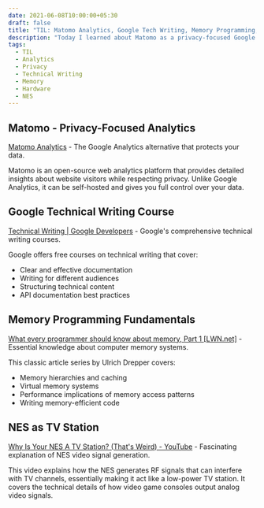 ```yaml
---
date: 2021-06-08T10:00:00+05:30
draft: false
title: "TIL: Matomo Analytics, Google Tech Writing, Memory Programming, and NES TV Signals"
description: "Today I learned about Matomo as a privacy-focused Google Analytics alternative, Google's technical writing courses, low-level memory programming concepts, and why the NES acts like a TV station."
tags:
  - TIL
  - Analytics
  - Privacy
  - Technical Writing
  - Memory
  - Hardware
  - NES
---
```


## Matomo - Privacy-Focused Analytics

[Matomo Analytics](https://matomo.org/) - The Google Analytics alternative that protects your data.

Matomo is an open-source web analytics platform that provides detailed insights about website visitors while respecting privacy. Unlike Google Analytics, it can be self-hosted and gives you full control over your data.

## Google Technical Writing Course

[Technical Writing | Google Developers](https://developers.google.com/tech-writing) - Google's comprehensive technical writing courses.

Google offers free courses on technical writing that cover:
- Clear and effective documentation
- Writing for different audiences  
- Structuring technical content
- API documentation best practices

## Memory Programming Fundamentals

[What every programmer should know about memory, Part 1 [LWN.net]](https://lwn.net/Articles/250967/) - Essential knowledge about computer memory systems.

This classic article series by Ulrich Drepper covers:
- Memory hierarchies and caching
- Virtual memory systems
- Performance implications of memory access patterns
- Writing memory-efficient code

## NES as TV Station

[Why Is Your NES A TV Station? (That's Weird) - YouTube](https://youtu.be/8sQF_K9MqpA) - Fascinating explanation of NES video signal generation.

This video explains how the NES generates RF signals that can interfere with TV channels, essentially making it act like a low-power TV station. It covers the technical details of how video game consoles output analog video signals.